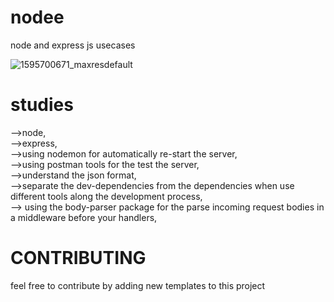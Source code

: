 # nodee
node and express js usecases </br>


![1595700671_maxresdefault](https://user-images.githubusercontent.com/72499839/110999277-30f82f00-8391-11eb-8a1a-d13bdc41c5e1.jpg)


# studies
 -->node,</br>
 -->express,</br>
 -->using nodemon for automatically re-start the server,</br>
 -->using postman tools for the test the server,</br>
 -->understand the json format,</br>
 -->separate the dev-dependencies from the dependencies when use different tools along the development process,</br>
 -->   using the body-parser package for the parse incoming request bodies in a middleware before your handlers,
     
     
     
     
# CONTRIBUTING

 feel free to contribute by adding new templates to this project
